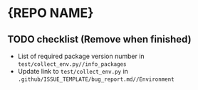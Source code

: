 # {REPO NAME}

<!-- START doctoc -->
<!-- END doctoc -->

## TODO checklist (Remove when finished)
* List of required package version number in `test/collect_env.py//info_packages`
* Update link to `test/collect_env.py` in `.github/ISSUE_TEMPLATE/bug_report.md//Environment`